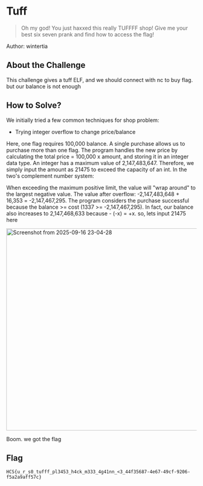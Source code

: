 # Tuff
> Oh my god! You just haxxed this really TUFFFF shop! Give me your best six seven prank and find how to access the flag!

Author: wintertia


## About the Challenge
This challenge gives a tuff ELF, and we should connect with nc to buy flag. but our balance is not enough

## How to Solve?

We initially tried a few common techniques for shop problem:

- Trying integer overflow to change price/balance

Here, one flag requires 100,000 balance. A single purchase allows us to purchase more than one flag. The program handles the new price by calculating the total price = 100,000 x amount, and storing it in an integer data type. An integer has a maximum value of 2,147,483,647. Therefore, we simply input the amount as 21475 to exceed the capacity of an int. In the two's complement number system:

When exceeding the maximum positive limit, the value will "wrap around" to the largest negative value.
The value after overflow: -2,147,483,648 + 16,353 = -2,147,467,295. The program considers the purchase successful because the balance >= cost (1337 >= -2,147,467,295). In fact, our balance also increases to 2,147,468,633 because - (-x) = +x. so, lets input 21475 here

<img width="786" height="533" alt="Screenshot from 2025-09-16 23-04-28" src="https://github.com/user-attachments/assets/5c3d49fd-5e13-411f-9c2a-667c65cb098e" />

Boom. we got the flag

## Flag
```
HCS{u_r_s0_tufff_pl3453_h4ck_m333_4g41nn_<3_44f35687-4e67-49cf-9206-f5a2a9aff57c}
```
